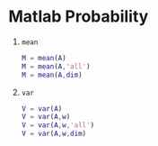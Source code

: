 # Matlab Probability

1. `mean`

   ```matlab
   M = mean(A)
   M = mean(A,'all')
   M = mean(A,dim)
   ```

2. `var`

   ```matlab
   V = var(A)
   V = var(A,w)
   V = var(A,w,'all')
   V = var(A,w,dim)
   ```

   
